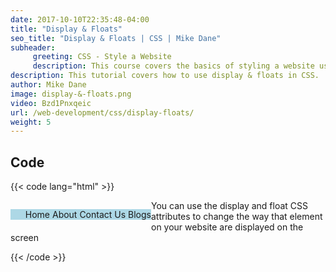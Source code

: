 ```yaml
---
date: 2017-10-10T22:35:48-04:00
title: "Display & Floats"
seo_title: "Display & Floats | CSS | Mike Dane"
subheader:
     greeting: CSS - Style a Website
     description: This course covers the basics of styling a website using CSS. Work your way through the videos and we'll teach you everything you need to know to style a basic website!
description: This tutorial covers how to use display & floats in CSS.
author: Mike Dane
image: display-&-floats.png
video: Bzd1Pnxqeic
url: /web-development/css/display-floats/
weight: 5
---
```


## Code

{{< code lang="html" >}}
<ul style="float:left; background-color:lightblue;">
     <li style="display:inline;">Home</li>
     <li style="display:inline;">About</li>
     <li style="display:inline;">Contact Us</li>
     <li style="display:inline;">Blogs</li>
</ul>

<p>You can use the display and float CSS attributes to change the way that element on your website are displayed on the screen</p>
{{< /code >}}
